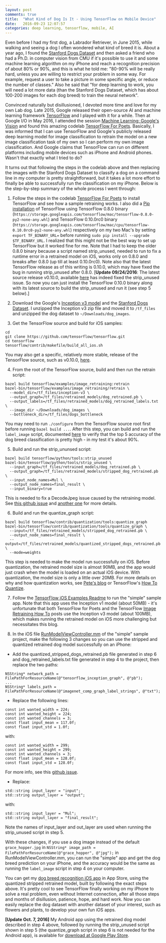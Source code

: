 ```yaml
---
layout: post
comments: true
title:  "What Kind of Dog Is It - Using TensorFlow on Mobile Device"
date:   2016-09-23 12:07:57
categories: deep learning, tensorflow, mobile, AI
---
```


Even before I had my first dog, a Labrador Retriever, in June 2015, while walking and seeing a dog I often wondered what kind of breed it is. About a year ago, I found the [Stanford Dogs Dataset](http://vision.stanford.edu/aditya86/ImageNetDogs/) and then asked a friend who had a Ph.D. in computer vision from CMU if it's possible to use it and some machine learning algorithm on my iPhone and reach a recognition precision of about 80% or 90%, and this is what he told me: "80-90% will be really hard, unless you are willing to restrict your problem in some way. For example, request a user to take a picture in some specific angle, or reduce the number of classes." Also he said that "for deep learning to work, you will need a lot more data (than the Stanford Dogs Dataset, which has about 100-200 images for each dog breed) to train the neural network".

Convinced naturally but disillusioned, I devoted more time and love for my own Lab dog. Late 2015, Google released their open-source AI and machine learning framework [TensorFlow](https://www.tensorflow.org) and I played with it for a while. Then at Google I/O in May 2016, I attended the session [Machine Learning: Google's Vision](https://www.youtube.com/watch?v=Rnm83GqgqPE) and found this amazing codelab [TensorFlow For Poets](https://codelabs.developers.google.com/codelabs/tensorflow-for-poets). Basically, I was informed that I can use TensorFlow and Google's publicly released deep learning model for image classification to retrain the model on a new image classification task of my own so I can perform my own image classification. And Google claims that TensorFlow can run on different platforms including mobile devices such as iPhone and Android phones. Wasn't that exactly what I tried to do?

It turns out that following the steps in the codelab above and then replacing the images with the Stanford Dogs Dataset to classify a dog on a command line in my computer is pretty straightforward, but it takes a lot more effort to finally be able to successfully run the classification on my iPhone. Below is the step-by-step summary of the whole process I went through:

1. Follow the steps in the codelab [TensorFlow For Poets](https://codelabs.developers.google.com/codelabs/tensorflow-for-poets) to install TensorFlow and see how a sample retraining works. I also did a [Pip installation](https://www.tensorflow.org/versions/r0.10/get_started/os_setup.html#pip-installation) of TensorFlow using TensorFlow 0.8.0 binary (`https://storage.googleapis.com/tensorflow/mac/tensorflow-0.8.0-py2-none-any.whl`) and TensorFlow 0.10.0rc0 binary (`https://storage.googleapis.com/tensorflow/mac/cpu/tensorflow-0.10.0rc0-py2-none-any.whl`) respectively on my two Mac's by setting `export TF_BINARY_URL=` before running `sudo pip install --upgrade  $TF_BINARY_URL`. I realized that this might not be the best way to set up TensorFlow but it worked fine for me. Note that I had to keep the older 0.8.0 binary because a script named strip_unused, needed to run to fix a runtime error in a retrained model on iOS, works only on 0.8.0 and breaks after 0.8.0 (up till at least 0.10.0rc0). Note also that the latest TensorFlow release as of this writing is 0.10.0, which may have fixed the bug in running strip_unused after 0.8.0. [**Update 09/24/2016**: The latest source release v0.10.0, available [here](https://github.com/tensorflow/tensorflow/releases) has indeed fixed the strip_unused issue. So now you can just install the TensorFlow 0.10.0 binary along with its latest source to build the strip_unused and run it (see step 5 below).]

2. Download the Google's [Inception v3 model](https://storage.googleapis.com/download.tensorflow.org/models/inception_dec_2015.zip) and the [Stanford Dogs Dataset](http://vision.stanford.edu/aditya86/ImageNetDogs/). I unzipped the Inception v3 zip file and moved it to `/tf_files` and unzipped the dog dataset to `~/Downloads/dog_images`.

3. Get the TensorFlow source and build for iOS samples:
```
cd
git clone https://github.com/tensorflow/tensorflow.git
cd tensorflow
tensorflow/contrib/makefile/build_all_ios.sh
```
You may also get a specific, relatively more stable, release of the TensorFlow source, such as v0.10.0,  [here](https://github.com/tensorflow/tensorflow/releases).

4. From the root of the TensorFlow source, build and then run the retrain script:
```
bazel build tensorflow/examples/image_retraining:retrain
bazel-bin/tensorflow/examples/image_retraining/retrain \
  --model_dir=/tf_files/inception-v3 \
  --output_graph=/tf_files/retrained_models/dog_retrained.pb \
  --output_labels=/tf_files/retrained_models/dog_retrained_labels.txt \
  --image_dir ~/Downloads/dog_images \
  --bottleneck_dir=/tf_files/dogs_bottleneck
```
You may need to run `./configure` from the TensorFlow source root first before running `bazel build ...`. After this step, you can build and run the `label_image` script, documented [here](https://www.tensorflow.org/versions/r0.10/how_tos/image_retraining/index.html) to verify that the top 5 accuracy of the dog breed classification is pretty high - in my test it's about 90%.

5. Build and run the strip_ununsed script:
```
bazel build tensorflow/python/tools:strip_unused
bazel-bin/tensorflow/python/tools/strip_unused \
  --input_graph=/tf_files/retrained_models/dog_retrained.pb \
  --output_graph=/tf_files/retrained_models/stripped_dog_retrained.pb \
  --input_node_names=Mul \
  --output_node_names=final_result \
  --input_binary=true
```
This is needed to fix a DecodeJpeg issue caused by the retraining model. See [this github issue](https://github.com/tensorflow/tensorflow/issues/2883) and [another one](https://github.com/tensorflow/tensorflow/issues/3480) for more details.

6. Build and run the quantize_graph script:
```
bazel build tensorflow/contrib/quantization/tools:quantize_graph
bazel-bin/tensorflow/contrib/quantization/tools/quantize_graph \    
  --input=/tf_files/retrained_models/stripped_dog_retrained.pb \
  --output_node_names=final_result \
  --output=/tf_files/retrained_models/quantized_stripped_dogs_retrained.pb \
  --mode=weights
```
This step is needed to make the model run successfully on iOS. Before quantization, the retrained model size is almost 90MB, and the app would just crash when the model is loaded on an actual iOS device. With quantization, the model size is only a little over 20MB. For more details on why and how quantization works, see [Pete's blog](https://petewarden.com/2016/05/03/how-to-quantize-neural-networks-with-tensorflow/) or TensorFlow's [How To Quantize](https://www.tensorflow.org/versions/r0.10/how_tos/quantization/index.html).


7. Follow the [TensorFlow iOS Examples Readme](https://github.com/tensorflow/tensorflow/tree/master/tensorflow/contrib/ios_examples) to run the "simple" sample app. Note that this app uses the Inception v1 model (about 50MB) - it's unfortunate that both TensorFlow for Poets and the TensorFlow [Image Retraining How To](https://www.tensorflow.org/versions/r0.10/how_tos/image_retraining/index.html) posts use the Inception v3 model (about 100MB), which makes running the retrained model on iOS more challenging but necessitates this blog.

8. In the iOS file [RunModelViewController.mm](https://github.com/tensorflow/tensorflow/blob/master/tensorflow/contrib/ios_examples/simple/RunModelViewController.mm) of the "simple" sample project, make the following 3 changes so you can use the stripped and quantized retrained dog model successfully on an iPhone:
* Add the quantized_stripped_dogs_retrained.pb file generated in step 6 and dog_retrained_labels.txt file generated in step 4 to the project, then replace the two paths:
```
NSString* network_path = FilePathForResourceName(@"tensorflow_inception_graph", @"pb");
...
NSString* labels_path = FilePathForResourceName(@"imagenet_comp_graph_label_strings", @"txt");
```
* Replace the following lines:
```
const int wanted_width = 224;
const int wanted_height = 224;  
const int wanted_channels = 3;  
const float input_mean = 117.0f;  
const float input_std = 1.0f;  
```
with:
```
const int wanted_width = 299;  
const int wanted_height = 299;  
const int wanted_channels = 3;  
const float input_mean = 128.0f;  
const float input_std = 128.0f;  
```
For more info, see this [github issue](https://github.com/tensorflow/tensorflow/issues/2883).
* Replace:
```
std::string input_layer = "input";
std::string output_layer = "output";
```
with:
```
std::string input_layer = "Mul";
std::string output_layer = "final_result";
```
Note the names of input_layer and out_layer are used when running the strip_unused script in step 5.

With these changes, if you use a dog image instead of the default `grace_hopper.jpg` in `NSString* image_path = FilePathForResourceName(@"grace_hopper", @"jpg");` in RunModelViewController.mm, you can run the "simple" app and get the dog breed prediction on your iPhone, and the accuracy would be the same as running the `label_image` script in step 4 on your computer.

You can get my [dog breed recognition iOS app](https://itunes.apple.com/us/app/dog-breeds-recognition-powered/id1150923794?mt=8) in App Store, using the quantized stripped retrained model, built by following the exact steps above. It's pretty cool to see TensorFlow finally working on my iPhone to solve a real problem, even without Internet connection, after all those steps and months of disillusion, patience, hope, and hard work. Now you can easily replace the dog dataset with another dataset of your interest, such as flowers and plants, to develop your own fun iOS apps.

**[Update Oct. 7, 2016]** My Android app using the retrained dog model described in step 4 above, followed by running the strip_unused script shown in step 5 (the quantize_graph script in step 6 is not needed for the Android app), is available for [download at Google Play Store](https://play.google.com/store/apps/details?id=com.ailabby.doggy).
